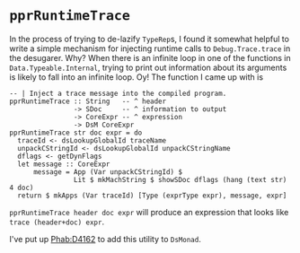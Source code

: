 # `pprRuntimeTrace`



In the process of trying to de-lazify `TypeRep`s, I found it somewhat helpful to
write a simple mechanism for injecting runtime calls to `Debug.Trace.trace`
in the desugarer. Why? When there is an infinite loop in one of the functions in
`Data.Typeable.Internal`, trying to print out information about its arguments is
likely to fall into an infinite loop. Oy! The function I came up with is


```
-- | Inject a trace message into the compiled program.
pprRuntimeTrace :: String   -- ^ header
                -> SDoc     -- ^ information to output
                -> CoreExpr -- ^ expression
                -> DsM CoreExpr
pprRuntimeTrace str doc expr = do
  traceId <- dsLookupGlobalId traceName
  unpackCStringId <- dsLookupGlobalId unpackCStringName
  dflags <- getDynFlags
  let message :: CoreExpr
      message = App (Var unpackCStringId) $
                Lit $ mkMachString $ showSDoc dflags (hang (text str) 4 doc)
  return $ mkApps (Var traceId) [Type (exprType expr), message, expr]
```


`pprRuntimeTrace header doc expr` will produce an expression that looks
like `trace (header+doc) expr`.



I've put up [
Phab:D4162](https://phabricator.haskell.org/D4162) to add this utility to `DsMonad`.



